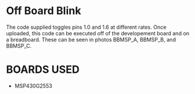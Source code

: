 # Off Board Blink
The code supplied toggles pins 1.0 and 1.6 at different rates. Once uploaded, this code can be executed off of the developement board and on a breadboard. These can be seen in photos BBMSP_A, BBMSP_B, and BBMSP_C.

# BOARDS USED
* MSP430G2553